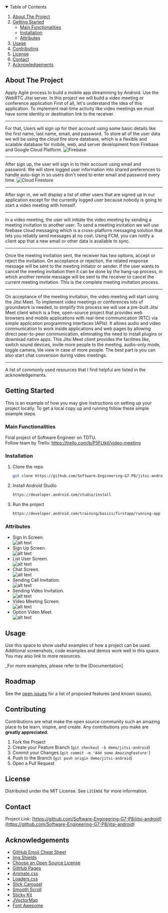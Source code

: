 <!-- TABLE OF CONTENTS -->
<details open="open">
  <summary>Table of Contents</summary>
  <ol>
    <li>
      <a href="#about-the-project">About The Project</a>
    </li>
    <li>
      <a href="#getting-started">Getting Started</a>
      <ul>
        <li><a href="#main-functionalities">Main Functionalities</a></li>
        <li><a href="#installation">Installation</a></li>
        <li><a href="#attributes">Attributes</a></li>
      </ul>
    </li>
    <li><a href="#usage">Usage</a></li>
    <li><a href="#contributing">Contributing</a></li>
    <li><a href="#license">License</a></li>
    <li><a href="#contact">Contact</a></li>
    <li><a href="#acknowledgements">Acknowledgements</a></li>
  </ol>
</details>



<!-- ABOUT THE PROJECT -->
## About The Project

<!-- [![Product Name Screen Shot][product-screenshot]](https://example.com) -->

Apply Agile process to build a mobile app streamming by Android. Use the WebRTC Jitsi server.
In this project we will build a video meeting or conference application
First of all, let's understand the idea of this application. To implement real-time activity like video meetings we must have some identity or destination link to the receiver. 

---

For that, Users will sign up for their account using some basic details like the first name, last name, email, and password. To store all of the user data we will be using the cloud fire store database, which is a flexible and scalable database for mobile, web, and server development from Firebase and Google Cloud Platform.
![Firebase](https://miro.medium.com/max/1024/1*HFlYgB6gVLc4Su9HsB9MZg.png)

---
After sign up, the user will sign in to their account using email and password. We will store logged user information into shared preferences to handle auto-sign in so users don't need to enter email and password every time.
![Cloud Firestore](https://i.stack.imgur.com/3iYP0.png)

---
After sign in, we will display a list of other users that are signed up in our application except for the currently logged user because nobody is going to start a video meeting with himself.

---

In a video meeting, the user will initiate the video meeting by sending a meeting invitation to another user. To send a meeting invitation we will use firebase cloud messaging which is a cross-platform messaging solution that lets you reliably send messages at no cost. Using FCM, you can notify a client app that a new email or other data is available to sync.

---

Once the meeting invitation sent, the receiver has two options, accept or reject the invitation. On acceptance or rejection, the related response message will be sent to the meeting initiator or sender. If the user wants to cancel the meeting invitation then it can be done by the hang-up process, in which another remote message will be sent to the receiver to cancel the current meeting invitation. This is the complete meeting invitation process.

---

On acceptance of the meeting invitation, the video meeting will start using the Jitsi Meet. To implement video meetings or conferences lots of groundwork is needed, to simplify this process we will use a pre-built Jitsi Meet client which is a free, open-source project that provides web browsers and mobile applications with real-time communication (RTC) via simple application programming interfaces (APIs). It allows audio and video communication to work inside applications and web pages by allowing direct peer-to-peer communication, eliminating the need to install plugins or download native apps. This Jitsi Meet client provides the facilities like, switch sound devices, invite more people to the meeting, audio-only mode, toggle camera, tile view in case of more people. The best part is you can also start chat conversion during video meetings.

---


A list of commonly used resources that I find helpful are listed in the acknowledgements.


<!-- GETTING STARTED -->
## Getting Started

This is an example of how you may give instructions on setting up your project locally.
To get a local copy up and running follow these simple example steps.

### Main Functionalities

Final project of Software Engineer on TDTU. <br/>
Follow team by Trello: https://trello.com/b/P5FLtkjl/video-meeting

### Installation

1. Clone the repo
   ```sh
   git clone https://github.com/Software-Engineering-G7-P8/jitsi-android.git
   ```
2. Install Android Studio
   ```sh
   https://developer.android.com/studio/install
   ```
3. Run the project
   ```sh
   https://developer.android.com/training/basics/firstapp/running-app
   ```
### Attributes
+ Sign In Screen.<br />
![alt text](Image/Sign-In-Screen.jpg)
+ Sign Up Screen.<br />
![alt text](Image/Sign-Up-Screen.jpg)
+ List User Screen.<br />
![alt text](Image/List-User-Screen.jpg)
+ Chat Screen.<br />
![alt text](Image/Chat-Screen.jpg)
+ Sending Call Invitation.<br />
![alt text](Image/Sending-Invitation(2).jpg)
+ Sending Video Invitation.<br />
![alt text](Image/Sending-Invitation.jpg)
+ Video Meeting Screen.<br />
![alt text](Image/Video-Meeting-Screen.jpg)
+ Option Video Meet.<br />
![alt text](Image/Option.jpg)

<!-- USAGE EXAMPLES -->
## Usage

Use this space to show useful examples of how a project can be used. Additional screenshots, code examples and demos work well in this space. You may also link to more resources.

_For more examples, please refer to the [Documentation]



<!-- ROADMAP -->
## Roadmap

See the [open issues](https://github.com/othneildrew/Best-README-Template/issues) for a list of proposed features (and known issues).



<!-- CONTRIBUTING -->
## Contributing

Contributions are what make the open source community such an amazing place to be learn, inspire, and create. Any contributions you make are **greatly appreciated**.

1. Fork the Project
2. Create your Feature Branch (`git checkout -b demo/jitsi-android`)
3. Commit your Changes (`git commit -m 'Add some AmazingFeature'`)
4. Push to the Branch (`git push origin demo/jitsi-android`)
5. Open a Pull Request



<!-- LICENSE -->
## License

Distributed under the MIT License. See `LICENSE` for more information.



<!-- CONTACT -->
## Contact

Project Link: [https://github.com/Software-Engineering-G7-P8/jitsi-android](https://github.com/Software-Engineering-G7-P8/jitsi-android)



<!-- ACKNOWLEDGEMENTS -->
## Acknowledgements
* [GitHub Emoji Cheat Sheet](https://www.webpagefx.com/tools/emoji-cheat-sheet)
* [Img Shields](https://shields.io)
* [Choose an Open Source License](https://choosealicense.com)
* [GitHub Pages](https://pages.github.com)
* [Animate.css](https://daneden.github.io/animate.css)
* [Loaders.css](https://connoratherton.com/loaders)
* [Slick Carousel](https://kenwheeler.github.io/slick)
* [Smooth Scroll](https://github.com/cferdinandi/smooth-scroll)
* [Sticky Kit](http://leafo.net/sticky-kit)
* [JVectorMap](http://jvectormap.com)
* [Font Awesome](https://fontawesome.com)



